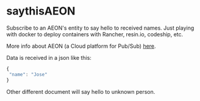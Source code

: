 # saythisAEON
Subscribe to an AEON's entity to say hello to received names. Just playing with docker to deploy containers with Rancher, resin.io, codeship, etc. 

More info about AEON (a Cloud platform for Pub/Sub) [here](https://github.com/atos-ari-aeon/fiware-cloud-messaging-platform).

Data is received in a json like this:

```javascript
{
 "name": "Jose"
}

```

Other different document will say hello to unknown person.
